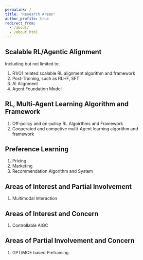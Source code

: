 ```yaml
---
permalink: /
title: "Research Areas"
author_profile: true
redirect_from: 
  - /about/
  - /about.html
---
```


## Scalable RL/Agentic Alignment
Including but not limited to:
1. R1/O1 related scalable RL alignment algorithm and framework
2. Post-Training, such as RLHF, SFT
3. AI Alignment
4. Agent Foundation Model

## RL, Multi-Agent Learning Algorithm and Framework
1. Off-policy and on-policy RL Algoirthms and Framework
2. Cooperated and competive multi-Agent learning algorithm and framework

Preference Learning
-------------------
1. Pricing
2. Marketing
3. Recommendation  Algorithm and System

Areas of Interest and Partial Involvement
-----------------------------------------
1. Multimodal Interaction

Areas of Interest and Concern
-----------------------------
1. Controllable AIGC

Areas of Partial Involvement and Concern
----------------------------------------
1. GPT/MOE based Pretraining
